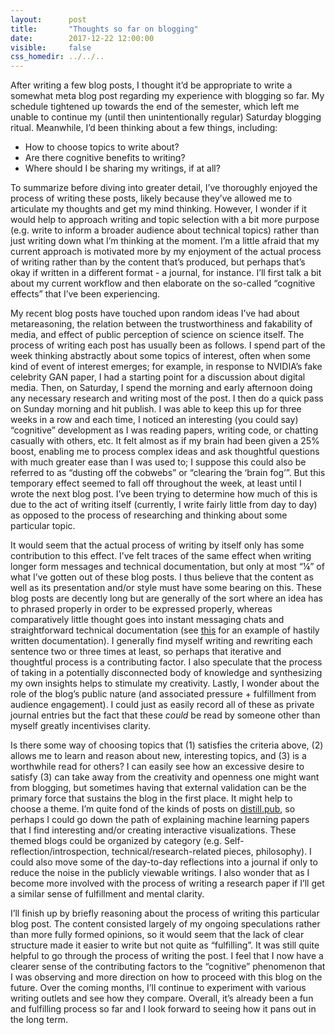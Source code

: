 ```yaml
---
layout:      post
title:       "Thoughts so far on blogging"
date:        2017-12-22 12:00:00 
visible:     false
css_homedir: ../../..
---
```


After writing a few blog posts, I thought it’d be appropriate to write a somewhat meta blog post regarding my experience with blogging so far. My schedule tightened up towards the end of the semester, which left me unable to continue my (until then unintentionally regular) Saturday blogging ritual. Meanwhile, I’d been thinking about a few things, including:

* How to choose topics to write about?
* Are there cognitive benefits to writing?
* Where should I be sharing my writings, if at all?

To summarize before diving into greater detail, I’ve thoroughly enjoyed the process of writing these posts, likely because they’ve allowed me to articulate my thoughts and get my mind thinking. However, I wonder if it would help to approach writing and topic selection with a bit more purpose (e.g. write to inform a broader audience about technical topics) rather than just writing down what I’m thinking at the moment. I’m a little afraid that my current approach is motivated more by my enjoyment of the actual process of writing rather than by the content that’s produced, but perhaps that’s okay if written in a different format - a journal, for instance. I’ll first talk a bit about my current workflow and then elaborate on the so-called “cognitive effects” that I’ve been experiencing.

My recent blog posts have touched upon random ideas I’ve had about metareasoning, the relation between the trustworthiness and fakability of media, and effect of public perception of science on science itself. The process of writing each post has usually been as follows. I spend part of the week thinking abstractly about some topics of interest, often when some kind of event of interest emerges; for example, in response to NVIDIA’s fake celebrity GAN paper, I had a starting point for a discussion about digital media. Then, on Saturday, I spend the morning and early afternoon doing any necessary research and writing most of the post. I then do a quick pass on Sunday morning and hit publish. I was able to keep this up for three weeks in a row and each time, I noticed an interesting (you could say) “cognitive” development as I was reading papers, writing code, or chatting casually with others, etc. It felt almost as if my brain had been given a 25% boost, enabling me to process complex ideas and ask thoughtful questions with much greater ease than I was used to; I suppose this could also be referred to as “dusting off the cobwebs” or “clearing the ‘brain fog’”. But this temporary effect seemed to fall off throughout the week, at least until I wrote the next blog post. I’ve been trying to determine how much of this is due to the act of writing itself (currently, I write fairly little from day to day) as opposed to the process of researching and thinking about some particular topic.

It would seem that the actual process of writing by itself only has some contribution to this effect. I’ve felt traces of the same effect when writing longer form messages and technical documentation, but only at most “¼” of what I’ve gotten out of these blog posts. I thus believe that the content as well as its presentation and/or style must have some bearing on this. These blog posts are decently long but are generally of the sort where an idea has to phrased properly in order to be expressed properly, whereas comparatively little thought goes into instant messaging chats and straightforward technical documentation (see [this](https://github.com/giulio-zhou/viz_conv_layers) for an example of hastily written documentation). I generally find myself writing and rewriting each sentence two or three times at least, so perhaps that iterative and thoughtful process is a contributing factor. I also speculate that the process of taking in a potentially disconnected body of knowledge and synthesizing my own insights helps to stimulate my creativity. Lastly, I wonder about the role of the blog’s public nature (and associated pressure + fulfillment from audience engagement). I could just as easily record all of these as private journal entries but the fact that these _could_ be read by someone other than myself greatly incentivises clarity.

Is there some way of choosing topics that (1) satisfies the criteria above, (2) allows me to learn and reason about new, interesting topics, and (3) is a worthwhile read for others? I can easily see how an excessive desire to satisfy (3) can take away from the creativity and openness one might want from blogging, but sometimes having that external validation can be the primary force that sustains the blog in the first place. It might help to choose a theme. I’m quite fond of the kinds of posts on [distill.pub](https://distill.pub/), so perhaps I could go down the path of explaining machine learning papers that I find interesting and/or creating interactive visualizations. These themed blogs could be organized by category (e.g. Self-reflection/introspection, technical/research-related pieces, philosophy). I could also move some of the day-to-day reflections into a journal if only to reduce the noise in the publicly viewable writings. I also wonder that as I become more involved with the process of writing a research paper if I’ll get a similar sense of fulfillment and mental clarity.

I’ll finish up by briefly reasoning about the process of writing this particular blog post. The content consisted largely of my ongoing speculations rather than more fully formed opinions, so it would seem that the lack of clear structure made it easier to write but not quite as “fulfilling”. It was still quite helpful to go through the process of writing the post. I feel that I now have a clearer sense of the contributing factors to the “cognitive” phenomenon that I was observing and more direction on how to proceed with this blog on the future. Over the coming months, I’ll continue to experiment with various writing outlets and see how they compare. Overall, it’s already been a fun and fulfilling process so far and I look forward to seeing how it pans out in the long term.
